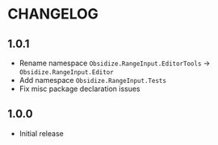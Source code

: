 # CHANGELOG

## 1.0.1

- Rename namespace `Obsidize.RangeInput.EditorTools` ->
  `Obsidize.RangeInput.Editor`
- Add namespace `Obsidize.RangeInput.Tests`
- Fix misc package declaration issues

## 1.0.0

- Initial release
